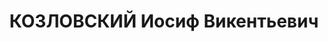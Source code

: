 ---
title: КОЗЛОВСКИЙ Иосиф Викентьевич
description: '1895 г.р., поляк, член ВКП(б) с 1918, нач. СКО БВО, бригадный комиссар
  (17.02.1936). уволен из РККА 31.05.37. Награды: орден Трудового Красного Знамени
  03.04.1936.'
---